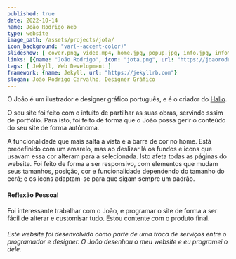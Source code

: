 ```yaml
---
published: true
date: 2022-10-14
name: João Rodrigo Web
type: website
image_path: /assets/projects/jota/
icon_background: "var(--accent-color)"
slideshow: [ cover.png, video.mp4, home.jpg, popup.jpg, info.jpg, infoMobile.jpg, infoMeta.jpg, trabalhosDes.jpg, projetos.jpg, hallo.jpg, halloMobile.jpg, contact.jpg, contactMobile.jpg ]
links: [{name: "João Rodrigo", icon: "jota.png", url: "https://joaorodrigocarvalho.github.io"}]
tags: [ Jekyll, Web Development ]
framework: {name: Jekyll, url: "https://jekyllrb.com"}
slogan: João Rodrigo Carvalho, Designer Gráfico
---
```

O João é um ilustrador e designer gráfico português, e é o criador do [Hallo](https://joaorodrigocarvalho.github.io/projetos/hallo).

O seu site foi feito com o intuito de partilhar as suas obras, servindo sssim de portfólio. Para isto, foi feito de forma que o João possa gerir o conteúdo do seu site de forma autónoma.

A funcionalidade que mais salta à vista é a barra de cor no home. Está predefinido com um amarelo, mas ao deslizar lá os fundos e icons que usavam essa cor alteram para a selecionada. Isto afeta todas as páginas do website.
Foi feito de forma a ser responsivo, com elementos que mudam seus tamanhos, posição, cor e funcionalidade dependendo do tamanho do ecrã; e os icons adaptam-se para que sigam sempre um padrão.

#### Reflexão Pessoal

Foi interessante trabalhar com o João, e programar o site de forma a ser fácil de alterar e customisar tudo.
Estou contente com o produto final.

###### Este website foi desenvolvido como parte de uma troca de serviços entre o programador e designer. O João desenhou o meu website e eu programei o dele.